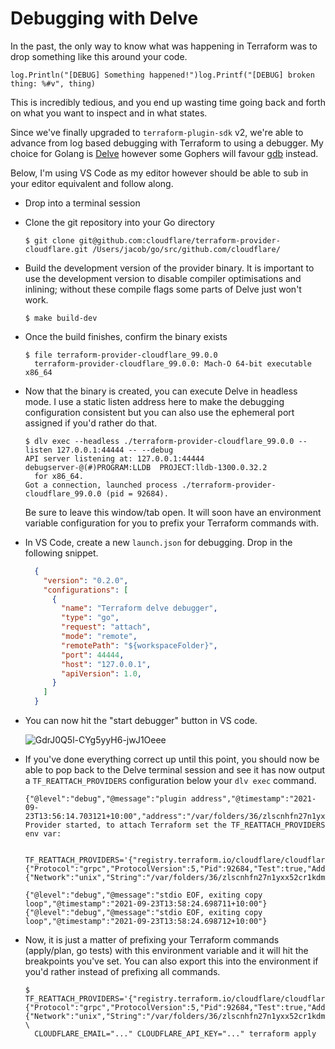 # Debugging with Delve

In the past, the only way to know what was happening in Terraform was to drop 
something like this around your code.

```
log.Println("[DEBUG] Something happened!")log.Printf("[DEBUG] broken thing: %#v", thing)
```

This is incredibly tedious, and you end up wasting time going back and forth on 
what you want to inspect and in what states.

Since we've finally upgraded to `terraform-plugin-sdk` v2, we're able to advance
from log based debugging with Terraform to using a debugger. My choice for 
Golang is [Delve] however some Gophers will favour [gdb] instead.

Below, I'm using VS Code as my editor however should be able to sub in your 
editor equivalent and follow along.

- Drop into a terminal session
- Clone the git repository into your Go directory
  ```
  $ git clone git@github.com:cloudflare/terraform-provider-cloudflare.git /Users/jacob/go/src/github.com/cloudflare/
  ```
- Build the development version of the provider binary. It is important to use 
  the development version to disable compiler optimisations and inlining; without 
  these compile flags some parts of Delve just won't work.
  ```
  $ make build-dev
  ```
- Once the build finishes, confirm the binary exists
  ```
  $ file terraform-provider-cloudflare_99.0.0
    terraform-provider-cloudflare_99.0.0: Mach-O 64-bit executable x86_64
  ```
- Now that the binary is created, you can execute Delve in headless mode. I use 
  a static listen address here to make the debugging configuration consistent but 
  you can also use the ephemeral port assigned if you'd rather do that.
  ```
  $ dlv exec --headless ./terraform-provider-cloudflare_99.0.0 --listen 127.0.0.1:44444 -- --debug
  API server listening at: 127.0.0.1:44444
  debugserver-@(#)PROGRAM:LLDB  PROJECT:lldb-1300.0.32.2
    for x86_64.
  Got a connection, launched process ./terraform-provider-cloudflare_99.0.0 (pid = 92684).
  ```
  Be sure to leave this window/tab open. It will soon have an environment 
  variable configuration for you to prefix your Terraform commands with.
- In VS Code, create a new `launch.json` for debugging. Drop in the following snippet.
  ```json
    {
      "version": "0.2.0",
      "configurations": [
        {
          "name": "Terraform delve debugger",
          "type": "go",
          "request": "attach",
          "mode": "remote",
          "remotePath": "${workspaceFolder}",
          "port": 44444,
          "host": "127.0.0.1",
          "apiVersion": 1.0,
        }
      ]
    }
    ```
- You can now hit the "start debugger" button in VS code.

  ![GdrJ0Q5l-CYg5yyH6-jwJ1Oeee](https://user-images.githubusercontent.com/283234/134456154-55f06831-5016-46b1-ae7f-563baf5ddc36.png)
  
- If you've done everything correct up until this point, you should now be able 
  to pop back to the Delve terminal session and see it has now output a 
  `TF_REATTACH_PROVIDERS` configuration below your `dlv exec` command.
  ```
  {"@level":"debug","@message":"plugin address","@timestamp":"2021-09-23T13:56:14.703121+10:00","address":"/var/folders/36/zlscnhfn27n1yxx52cr1kdmr0000gp/T/plugin1090848880","network":"unix"}
  Provider started, to attach Terraform set the TF_REATTACH_PROVIDERS env var:

    TF_REATTACH_PROVIDERS='{"registry.terraform.io/cloudflare/cloudflare":{"Protocol":"grpc","ProtocolVersion":5,"Pid":92684,"Test":true,"Addr":{"Network":"unix","String":"/var/folders/36/zlscnhfn27n1yxx52cr1kdmr0000gp/T/plugin1090848880"}}}'

  {"@level":"debug","@message":"stdio EOF, exiting copy loop","@timestamp":"2021-09-23T13:58:24.698711+10:00"}
  {"@level":"debug","@message":"stdio EOF, exiting copy loop","@timestamp":"2021-09-23T13:58:24.698712+10:00"}
  ```
- Now, it is just a matter of prefixing your Terraform commands (apply/plan, 
  go tests) with this environment variable and it will hit the breakpoints 
  you've set. You can also export this into the environment if you'd rather 
  instead of prefixing all commands.
  ```
  $ TF_REATTACH_PROVIDERS='{"registry.terraform.io/cloudflare/cloudflare":{"Protocol":"grpc","ProtocolVersion":5,"Pid":92684,"Test":true,"Addr":{"Network":"unix","String":"/var/folders/36/zlscnhfn27n1yxx52cr1kdmr0000gp/T/plugin1090848880"}}}' \  
    CLOUDFLARE_EMAIL="..." CLOUDFLARE_API_KEY="..." terraform apply
  ```

[Delve]: https://github.com/go-delve/delve
[gdb]: https://golang.org/doc/gdb
